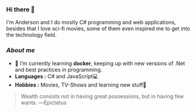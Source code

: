 ### Hi there 👋

I'm Anderson and I do mostly C# programming and web applications, besides that I love sci-fi movies, some of them even inspired me to get into the technology field.

### <i>About me</i>
- 🌱 I’m currently learning <b>docker</b>, keeping up with new versions of .Net and best practices in programming.
-  **Languages :** C# and JavaScript💻
-  **Hobbies :** Movies, TV-Shows and learning new stuff📕 

> Wealth consists not in having great possessions, but in having few wants. ―Epictetus
